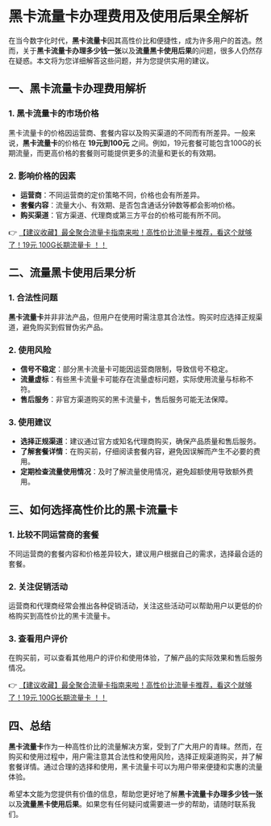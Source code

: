 # 黑卡流量卡办理费用及使用后果全解析

在当今数字化时代，**黑卡流量卡**因其高性价比和便捷性，成为许多用户的首选。然而，关于**黑卡流量卡办理多少钱一张**以及**流量黑卡使用后果**的问题，很多人仍然存在疑惑。本文将为您详细解答这些问题，并为您提供实用的建议。

## 一、黑卡流量卡办理费用解析

### 1. 黑卡流量卡的市场价格
黑卡流量卡的价格因运营商、套餐内容以及购买渠道的不同而有所差异。一般来说，**黑卡流量卡**的价格在 **19元到100元** 之间。例如，19元套餐可能包含100G的长期流量，而更高价格的套餐则可能提供更多的流量和更长的有效期。

### 2. 影响价格的因素
- **运营商**：不同运营商的定价策略不同，价格也会有所差异。
- **套餐内容**：流量大小、有效期、是否包含通话分钟数等都会影响价格。
- **购买渠道**：官方渠道、代理商或第三方平台的价格可能有所不同。

👉 [【建议收藏】最全聚合流量卡指南来啦！高性价比流量卡推荐，看这个就够了！19元 100G长期流量卡 ！！](https://bit.ly/Liuliangka)

## 二、流量黑卡使用后果分析

### 1. 合法性问题
**黑卡流量卡**并非非法产品，但用户在使用时需注意其合法性。购买时应选择正规渠道，避免购买到假冒伪劣产品。

### 2. 使用风险
- **信号不稳定**：部分黑卡流量卡可能因运营商限制，导致信号不稳定。
- **流量虚标**：有些黑卡流量卡可能存在流量虚标问题，实际使用流量与标称不符。
- **售后服务**：非官方渠道购买的黑卡流量卡，售后服务可能无法保障。

### 3. 使用建议
- **选择正规渠道**：建议通过官方或知名代理商购买，确保产品质量和售后服务。
- **了解套餐详情**：在购买前，仔细阅读套餐内容，避免因误解而产生不必要的费用。
- **定期检查流量使用情况**：及时了解流量使用情况，避免超额使用导致额外费用。

## 三、如何选择高性价比的黑卡流量卡

### 1. 比较不同运营商的套餐
不同运营商的套餐内容和价格差异较大，建议用户根据自己的需求，选择最合适的套餐。

### 2. 关注促销活动
运营商和代理商经常会推出各种促销活动，关注这些活动可以帮助用户以更低的价格购买到高性价比的黑卡流量卡。

### 3. 查看用户评价
在购买前，可以查看其他用户的评价和使用体验，了解产品的实际效果和售后服务情况。

👉 [【建议收藏】最全聚合流量卡指南来啦！高性价比流量卡推荐，看这个就够了！19元 100G长期流量卡 ！！](https://bit.ly/Liuliangka)

## 四、总结

**黑卡流量卡**作为一种高性价比的流量解决方案，受到了广大用户的青睐。然而，在购买和使用过程中，用户需注意其合法性和使用风险，选择正规渠道购买，并了解套餐详情。通过合理的选择和使用，黑卡流量卡可以为用户带来便捷和实惠的流量体验。

希望本文能为您提供有价值的信息，帮助您更好地了解**黑卡流量卡办理多少钱一张**以及**流量黑卡使用后果**。如果您有任何疑问或需要进一步的帮助，请随时联系我们。